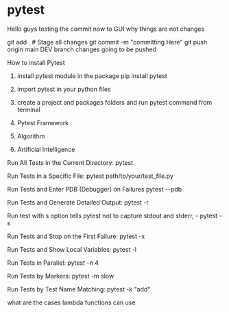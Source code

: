 # pytest
Hello guys testing the commit now to GUI
why things are not changes

git add .       # Stage all changes
git commit -m "committing Here"
git push origin main
DEV  branch changes going to be pushed 

How to install Pytest
1. install pytest module in the package pip install pytest
2. import pytest in your python files
3. create a project and packages folders and run pytest command from terminal

5. Pytest Framework
6. Algorithm
7. Artificial Intelligence


Run All Tests in the Current Directory:
pytest

Run Tests in a Specific File:   pytest path/to/your/test_file.py

Run Tests and Enter PDB (Debugger) on Failures  pytest --pdb

Run Tests and Generate Detailed Output:  pytest -r

Run test with s option tells pytest not to capture stdout and stderr,  - pytest -s

Run Tests and Stop on the First Failure: pytest -x

Run Tests and Show Local Variables: pytest -l

Run Tests in Parallel: pytest -n 4

Run Tests by Markers: pytest -m slow

Run Tests by Test Name Matching: pytest -k "add"

what are the cases lambda functions can use
